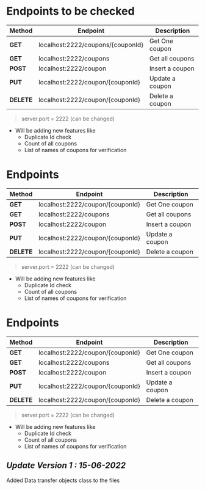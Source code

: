 # Endpoints to be checked

|Method| Endpoint      | Description |
|------| ------------- |------------ |         
|**GET**| localhost:2222/coupons/{couponId} | Get One coupon |  
|**GET**| localhost:2222/coupons | Get all coupons   |
|**POST**| localhost:2222/coupon | Insert a coupon  |
|**PUT**| localhost:2222/coupon/{couponId} | Update a coupon |  
|**DELETE**| localhost:2222/coupon/{couponId} | Delete a coupon  |

> server.port = 2222 (can be changed)

* Will be adding new features like
  * Duplicate Id check
   * Count of all coupons
   * List of names of coupons for verification
# Endpoints

|Method| Endpoint      | Description |
|------| ------------- |------------ |         
|**GET**| localhost:2222/coupon/{couponId} | Get One coupon |  
|**GET**| localhost:2222/coupons | Get all coupons   |
|**POST**| localhost:2222/coupon | Insert a coupon  |
|**PUT**| localhost:2222/coupon/{couponId} | Update a coupon |  
|**DELETE**| localhost:2222/coupon/{couponId} | Delete a coupon  |

> server.port = 2222 (can be changed)

* Will be adding new features like
  * Duplicate Id check
   * Count of all coupons
   * List of names of coupons for verification

# Endpoints

|Method| Endpoint      | Description |
|------| ------------- |------------ |         
|**GET**| localhost:2222/coupon/{couponId} | Get One coupon |  
|**GET**| localhost:2222/coupons | Get all coupons   |
|**POST**| localhost:2222/coupon | Insert a coupon  |
|**PUT**| localhost:2222/coupon/{couponId} | Update a coupon |  
|**DELETE**| localhost:2222/coupon/{couponId} | Delete a coupon  |

> server.port = 2222 (can be changed)

* Will be adding new features like
  * Duplicate Id check
   * Count of all coupons
   * List of names of coupons for verification

<h2><i>Update Version 1 : 15-06-2022</i></h2>

Added Data transfer objects class to the files
